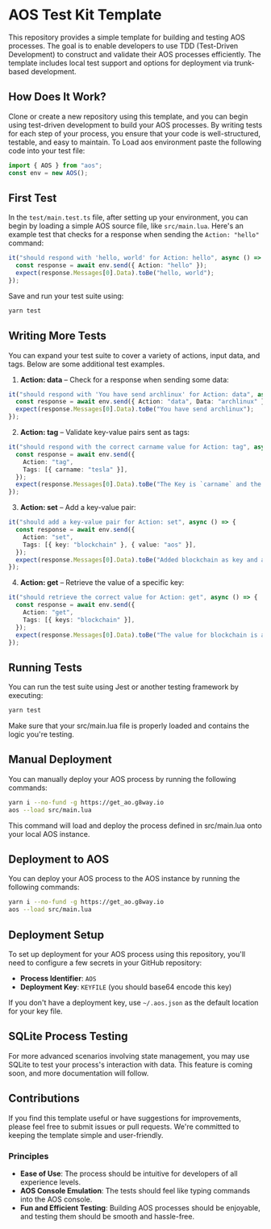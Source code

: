 # AOS Test Kit Template

This repository provides a simple template for building and testing AOS processes. The goal is to enable developers to use TDD (Test-Driven Development) to construct and validate their AOS processes efficiently. The template includes local test support and options for deployment via trunk-based development.

## How Does It Work?

Clone or create a new repository using this template, and you can begin using test-driven development to build your AOS processes. By writing tests for each step of your process, you ensure that your code is well-structured, testable, and easy to maintain. To Load aos environment paste the following code into your test file:

```ts
import { AOS } from "aos";
const env = new AOS();
```

## First Test

In the `test/main.test.ts` file, after setting up your environment, you can begin by loading a simple AOS source file, like `src/main.lua`. Here's an example test that checks for a response when sending the `Action: "hello"` command:

```ts
it("should respond with 'hello, world' for Action: hello", async () => {
  const response = await env.send({ Action: "hello" });
  expect(response.Messages[0].Data).toBe("hello, world");
});
```

Save and run your test suite using:

```bash
yarn test
```
## Writing More Tests

You can expand your test suite to cover a variety of actions, input data, and tags. Below are some additional test examples.

1. **Action: data** – Check for a response when sending some data:

```ts
it("should respond with 'You have send archlinux' for Action: data", async () => {
  const response = await env.send({ Action: "data", Data: "archlinux" });
  expect(response.Messages[0].Data).toBe("You have send archlinux");
});
```

2. **Action: tag** – Validate key-value pairs sent as tags:

```ts
it("should respond with the correct carname value for Action: tag", async () => {
  const response = await env.send({
    Action: "tag",
    Tags: [{ carname: "tesla" }],
  });
  expect(response.Messages[0].Data).toBe("The Key is `carname` and the value is tesla");
});
```

3. **Action: set** – Add a key-value pair:

```ts
it("should add a key-value pair for Action: set", async () => {
  const response = await env.send({
    Action: "set",
    Tags: [{ key: "blockchain" }, { value: "aos" }],
  });
  expect(response.Messages[0].Data).toBe("Added blockchain as key and aos as value");
});
```

4. **Action: get** – Retrieve the value of a specific key:

```ts
it("should retrieve the correct value for Action: get", async () => {
  const response = await env.send({
    Action: "get",
    Tags: [{ keys: "blockchain" }],
  });
  expect(response.Messages[0].Data).toBe("The value for blockchain is aos");
});
```
## Running Tests

You can run the test suite using Jest or another testing framework by executing:

```bash
yarn test
```
Make sure that your src/main.lua file is properly loaded and contains the logic you're testing.

## Manual Deployment
You can manually deploy your AOS process by running the following commands:
```bash
yarn i --no-fund -g https://get_ao.g8way.io
aos --load src/main.lua
```
This command will load and deploy the process defined in src/main.lua onto your local AOS instance.

## Deployment to AOS

You can deploy your AOS process to the AOS instance by running the following commands:

```bash
yarn i --no-fund -g https://get_ao.g8way.io
aos --load src/main.lua
```
## Deployment Setup

To set up deployment for your AOS process using this repository, you'll need to configure a few secrets in your GitHub repository:

- **Process Identifier**: `AOS`
- **Deployment Key**: `KEYFILE` (you should base64 encode this key)

If you don't have a deployment key, use `~/.aos.json` as the default location for your key file.

## SQLite Process Testing

For more advanced scenarios involving state management, you may use SQLite to test your process's interaction with data. This feature is coming soon, and more documentation will follow.

## Contributions

If you find this template useful or have suggestions for improvements, please feel free to submit issues or pull requests. We're committed to keeping the template simple and user-friendly.

### Principles

- **Ease of Use**: The process should be intuitive for developers of all experience levels.
- **AOS Console Emulation**: The tests should feel like typing commands into the AOS console.
- **Fun and Efficient Testing**: Building AOS processes should be enjoyable, and testing them should be smooth and hassle-free.
